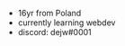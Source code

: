 - 16yr from Poland
- currently learning webdev
- discord: dejw#0001

<!---
dejwi/dejwi is a ✨ special ✨ repository because its `README.md` (this file) appears on your GitHub profile.
You can click the Preview link to take a look at your changes.
--->
